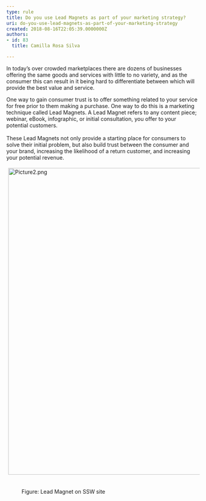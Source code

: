 ```yaml
---
type: rule
title: Do you use Lead Magnets as part of your marketing strategy?
uri: do-you-use-lead-magnets-as-part-of-your-marketing-strategy
created: 2018-08-16T22:05:39.0000000Z
authors:
- id: 83
  title: Camilla Rosa Silva

---
```




<span class='intro'> In today’s over crowded marketplaces there are dozens of businesses offering the same goods and services with little to no variety, and as the consumer this can result in it being hard to differentiate between which will provide the best value and service.<br> </span>

<p>​One way to gain consumer trust is to offer something related to your service for free prior to them making a purchase. One way to do this is a marketing technique called Lead Magnets. A Lead Magnet refers to any content piece; webinar, eBook, infographic, or initial consultation, you offer to your potential customers.<br>&#160;<br>These Lead Magnets not only provide a starting place for consumers to solve their initial problem, but also build trust between the consumer and your brand, increasing the likelihood of a return customer, and increasing your potential revenue.<br></p><p><img src="/SiteAssets/do-you-use-lead-magnets-as-part-of-your-marketing-strategy/Picture2.png" alt="Picture2.png" style="margin&#58;5px;width&#58;808px;" />&#160;</p><dd class="ssw15-rteElement-FigureNormal">​Figure&#58; Lead Magnet on SSW site​<br></dd><p><br></p>


